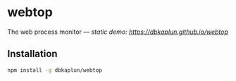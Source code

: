 # webtop
The web process monitor &mdash; *static demo: https://dbkaplun.github.io/webtop*

## Installation
```sh
npm install -g dbkaplun/webtop
```

